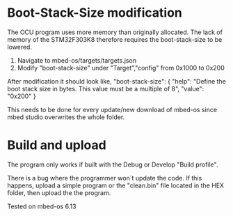 # Boot-Stack-Size modification
The OCU program uses more memory than originally allocated. The lack of memory of the STM32F303K8 therefore requires the boot-stack-size to be lowered.

1. Navigate to mbed-os/targets/targets.json
2. Modify "boot-stack-size" under "Target","config" from 0x1000 to 0x200

After modification it should look like,
"boot-stack-size": {
    "help": "Define the boot stack size in bytes. This value must be a multiple of 8",
    "value": "0x200"
}

This needs to be done for every update/new download of mbed-os since mbed studio overwrites the whole folder.

# Build and upload

The program only works if built with the Debug or Develop "Build profile".

There is a bug where the programmer won´t update the code. If this happens, upload a simple program or the "clean.bin" file located in the HEX folder, then upload the the program.

Tested on mbed-os 6.13
